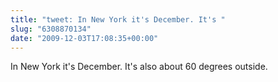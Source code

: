 ```yaml
---
title: "tweet: In New York it's December. It's "
slug: "6308870134"
date: "2009-12-03T17:08:35+00:00"
---
```

In New York it's December. It's also about 60 degrees outside.